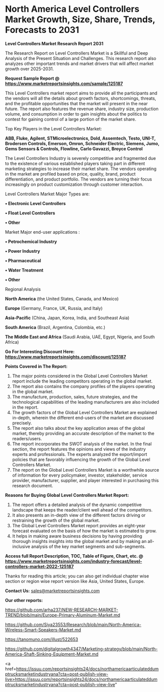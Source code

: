 # North America Level Controllers Market Growth, Size, Share, Trends, Forecasts to 2031

<strong>Level Controllers Market Research Report 2031</strong>

The Research Report on Level Controllers Market is a Skillful and Deep Analysis of the Present Situation and Challenges. This research report also analyzes other important trends and market drivers that will affect market growth over 2025-2031.

<strong>Request Sample Report @ <a href=https://www.marketreportsinsights.com/sample/125187>https://www.marketreportsinsights.com/sample/125187</a></strong>

This Level Controllers market report aims to provide all the participants and the vendors will all the details about growth factors, shortcomings, threats, and the profitable opportunities that the market will present in the near future. The report also features the revenue share, industry size, production volume, and consumption in order to gain insights about the politics to contest for gaining control of a large portion of the market share.

Top Key Players in the Level Controllers Market:

<strong>ABB, Fluke, Agilent, STMicroelectronics, Dold, Assemtech, Testo, UNI-T, Brodersen Controls, Emerson, Omron, Schneider Electric, Siemens, Jumo, Gems Sensors & Controls, Flowline, Carlo Gavazzi, Broyce Control</strong>

The Level Controllers Industry is severely competitive and fragmented due to the existence of various established players taking part in different marketing strategies to increase their market share. The vendors operating in the market are profiled based on price, quality, brand, product differentiation, and product portfolio. The vendors are turning their focus increasingly on product customization through customer interaction.

Level Controllers Market Major Types are:

<strong>• Electronic Level Controllers

• Float Level Controllers

• Other</strong>

Market Major end-user applications :

<strong>• Petrochemical Industry

• Power Industry

• Pharmaceutical

• Water Treatment

• Other</strong>

Regional Analysis

</u><strong><b>North America</b></strong> (the United States, Canada, and Mexico)

<strong><b>Europe </b></strong>(Germany, France, UK, Russia, and Italy)

<strong><b>Asia-Pacific</b></strong> (China, Japan, Korea, India, and Southeast Asia)

<strong><b>South America</b></strong> (Brazil, Argentina, Colombia, etc.)

<strong><b>The Middle East and Africa</b></strong> (Saudi Arabia, UAE, Egypt, Nigeria, and South Africa)

<strong>Go For Interesting Discount Here: <a href=https://www.marketreportsinsights.com/discount/125187>https://www.marketreportsinsights.com/discount/125187</a></strong>

<strong>Points Covered in The Report:</strong>
<ol>
  <li>The major points considered in the Global Level Controllers Market report include the leading competitors operating in the global market.</li>
  <li>The report also contains the company profiles of the players operating in the global market.</li>
  <li>The manufacture, production, sales, future strategies, and the technological capabilities of the leading manufacturers are also included in the report.</li>
  <li>The growth factors of the Global Level Controllers Market are explained in-depth, wherein the different end-users of the market are discussed precisely.</li>
  <li>The report also talks about the key application areas of the global market, thereby providing an accurate description of the market to the readers/users.</li>
  <li>The report incorporates the SWOT analysis of the market. In the final section, the report features the opinions and views of the industry experts and professionals. The experts analyzed the export/import policies that are favorably influencing the growth of the Global Level Controllers Market.</li>
  <li>The report on the Global Level Controllers Market is a worthwhile source of information for every policymaker, investor, stakeholder, service provider, manufacturer, supplier, and player interested in purchasing this research document.</li>
</ol>
<strong>Reasons for Buying Global Level Controllers Market Report:</strong>

<ol>
  <li>The report offers a detailed analysis of the dynamic competitive landscape that keeps the reader/client well ahead of the competitors.</li>
  <li>It also presents an in-depth view of the different factors driving or restraining the growth of the global market.</li>
  <li>The Global Level Controllers Market report provides an eight-year forecast evaluated on the basis of how the market is estimated to grow.</li>
  <li>It helps in making aware business decisions by having providing thorough insights insights into the global market and by making an all-inclusive analysis of the key market segments and sub-segments.</li>
</ol>
<strong>Access full Report Description, TOC, Table of Figure, Chart, etc. @ <a href=https://www.marketreportsinsights.com/industry-forecast/level-controllers-market-2022-125187>https://www.marketreportsinsights.com/industry-forecast/level-controllers-market-2022-125187</a></strong>


Thanks for reading this article; you can also get individual chapter wise section or region wise report version like Asia, United States, Europe.

<strong>Contact Us:</strong>
sales@marketreportsinsights.com

<strong>Our other reports:</strong>

<a href=https://github.com/arha237/NEW-RESEARCH-MARKET-TREND/blob/main/Europe-Primary-Aluminum-Market.md>https://github.com/arha237/NEW-RESEARCH-MARKET-TREND/blob/main/Europe-Primary-Aluminum-Market.md</a>

<a href=https://github.com/Siya23553/Research/blob/main/North-America-Wireless-Smart-Speakers-Market.md>https://github.com/Siya23553/Research/blob/main/North-America-Wireless-Smart-Speakers-Market.md</a>

<a href=https://tanomuno.com/illust/522653>https://tanomuno.com/illust/522653</a>

<a href=https://github.com/digitalgrowth4347/Marketing-strategy/blob/main/North-America-Shaft-Sinking-Equipment-Market.md>https://github.com/digitalgrowth4347/Marketing-strategy/blob/main/North-America-Shaft-Sinking-Equipment-Market.md</a>

<a href=https://issuu.com/reportsinsights24/docs/northamericaarticulateddumptrucksmarketindustryana?cta=post-publish-view-live>https://issuu.com/reportsinsights24/docs/northamericaarticulateddumptrucksmarketindustryana?cta=post-publish-view-live</a>"
